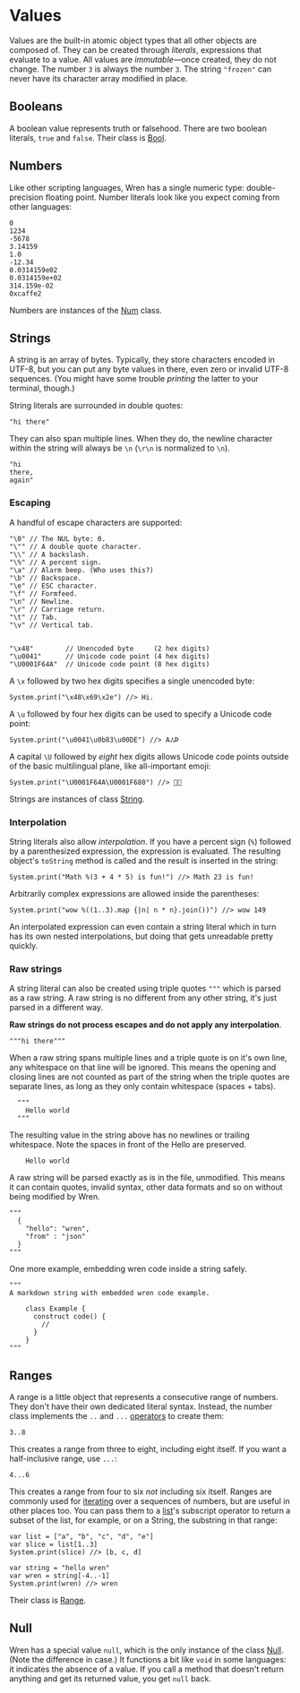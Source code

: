 # Values

Values are the built-in atomic object types that all other objects are composed
of. They can be created through *literals*, expressions that evaluate to a
value. All values are *immutable*&mdash;once created, they do not change. The
number `3` is always the number `3`. The string `"frozen"` can never have its
character array modified in place.

## Booleans

A boolean value represents truth or falsehood. There are two boolean literals,
`true` and `false`. Their class is [Bool][].

[bool]: modules/core/bool.html

## Numbers

Like other scripting languages, Wren has a single numeric type:
double-precision floating point. Number literals look like you expect coming
from other languages:


```wren
0
1234
-5678
3.14159
1.0
-12.34
0.0314159e02
0.0314159e+02
314.159e-02
0xcaffe2
```

Numbers are instances of the [Num][] class.

[num]: modules/core/num.html

## Strings

A string is an array of bytes. Typically, they store characters encoded in
UTF-8, but you can put any byte values in there, even zero or invalid UTF-8
sequences. (You might have some trouble *printing* the latter to your terminal,
though.)

String literals are surrounded in double quotes:

```wren
"hi there"
```

They can also span multiple lines. When they do, the newline character within
the string will always be `\n` (`\r\n` is normalized to `\n`). 

```wren
"hi
there,
again"
```

### Escaping

A handful of escape characters are supported:

```wren
"\0" // The NUL byte: 0.
"\"" // A double quote character.
"\\" // A backslash.
"\%" // A percent sign.
"\a" // Alarm beep. (Who uses this?)
"\b" // Backspace.
"\e" // ESC character.
"\f" // Formfeed.
"\n" // Newline.
"\r" // Carriage return.
"\t" // Tab.
"\v" // Vertical tab.


"\x48"        // Unencoded byte     (2 hex digits)
"\u0041"      // Unicode code point (4 hex digits)
"\U0001F64A"  // Unicode code point (8 hex digits)
```

A `\x` followed by two hex digits specifies a single unencoded byte:

```wren
System.print("\x48\x69\x2e") //> Hi.
```

A `\u` followed by four hex digits can be used to specify a Unicode code point:

```wren
System.print("\u0041\u0b83\u00DE") //> AஃÞ
```

A capital `\U` followed by *eight* hex digits allows Unicode code points outside
of the basic multilingual plane, like all-important emoji:

```wren
System.print("\U0001F64A\U0001F680") //> 🙊🚀
```

Strings are instances of class [String][].

[string]: modules/core/string.html

### Interpolation

String literals also allow *interpolation*. If you have a percent sign (`%`)
followed by a parenthesized expression, the expression is evaluated. The
resulting object's `toString` method is called and the result is inserted in the
string:

```wren
System.print("Math %(3 + 4 * 5) is fun!") //> Math 23 is fun!
```

Arbitrarily complex expressions are allowed inside the parentheses:

```wren
System.print("wow %((1..3).map {|n| n * n}.join())") //> wow 149
```

An interpolated expression can even contain a string literal which in turn has
its own nested interpolations, but doing that gets unreadable pretty quickly.

### Raw strings

A string literal can also be created using triple quotes `"""` which is
parsed as a raw string. A raw string is no different
from any other string, it's just parsed in a different way.

**Raw strings do not process escapes and do not apply any interpolation**.

```wren
"""hi there"""
```

When a raw string spans multiple lines and a triple quote is on it's own line,
any whitespace on that line will be ignored. This means the opening and closing
lines are not counted as part of the string when the triple quotes are separate lines,
as long as they only contain whitespace (spaces + tabs).

```wren
  """
    Hello world
  """
```

The resulting value in the string above has no newlines or trailing whitespace. 
Note the spaces in front of the Hello are preserved. 

```wren
    Hello world
```

A raw string will be parsed exactly as is in the file, unmodified.
This means it can contain quotes, invalid syntax, other data formats 
and so on without being modified by Wren.

```wren
"""
  {
    "hello": "wren",
    "from" : "json"
  }
"""
```

One more example, embedding wren code inside a string safely.

```wren
"""
A markdown string with embedded wren code example.

    class Example {
      construct code() {
        //
      }
    }
"""
```

## Ranges

A range is a little object that represents a consecutive range of numbers. They
don't have their own dedicated literal syntax. Instead, the number class
implements the `..` and `...` [operators][] to create them:

[operators]: method-calls.html#operators

```wren
3..8
```

This creates a range from three to eight, including eight itself. If you want a
half-inclusive range, use `...`:

```wren
4...6
```

This creates a range from four to six *not* including six itself. Ranges are
commonly used for [iterating](control-flow.html#for-statements) over a
sequences of numbers, but are useful in other places too. You can pass them to
a [list](lists.html)'s subscript operator to return a subset of the list, for
example, or on a String, the substring in that range:

```wren
var list = ["a", "b", "c", "d", "e"]
var slice = list[1..3]
System.print(slice) //> [b, c, d]

var string = "hello wren"
var wren = string[-4..-1]
System.print(wren) //> wren
```

Their class is [Range][].

[range]: modules/core/range.html

## Null

Wren has a special value `null`, which is the only instance of the class
[Null][]. (Note the difference in case.) It functions a bit like `void` in some
languages: it indicates the absence of a value. If you call a method that
doesn't return anything and get its returned value, you get `null` back.

[null]: modules/core/null.html
